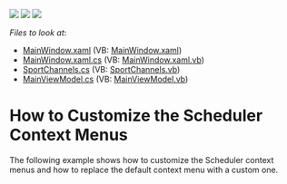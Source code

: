 <!-- default badges list -->
![](https://img.shields.io/endpoint?url=https://codecentral.devexpress.com/api/v1/VersionRange/128655910/21.1.5%2B)
[![](https://img.shields.io/badge/Open_in_DevExpress_Support_Center-FF7200?style=flat-square&logo=DevExpress&logoColor=white)](https://supportcenter.devexpress.com/ticket/details/T574078)
[![](https://img.shields.io/badge/📖_How_to_use_DevExpress_Examples-e9f6fc?style=flat-square)](https://docs.devexpress.com/GeneralInformation/403183)
<!-- default badges end -->
<!-- default file list -->
*Files to look at*:

* [MainWindow.xaml](./CS/DXScheduler_PopUpMenuCustomization/MainWindow.xaml) (VB: [MainWindow.xaml](./VB/DXScheduler_PopUpMenuCustomization/MainWindow.xaml))
* [MainWindow.xaml.cs](./CS/DXScheduler_PopUpMenuCustomization/MainWindow.xaml.cs) (VB: [MainWindow.xaml.vb](./VB/DXScheduler_PopUpMenuCustomization/MainWindow.xaml.vb))
* [SportChannels.cs](./CS/DXScheduler_PopUpMenuCustomization/Model/SportChannels.cs) (VB: [SportChannels.vb](./VB/DXScheduler_PopUpMenuCustomization/Model/SportChannels.vb))
* [MainViewModel.cs](./CS/DXScheduler_PopUpMenuCustomization/ViewModel/MainViewModel.cs) (VB: [MainViewModel.vb](./VB/DXScheduler_PopUpMenuCustomization/ViewModel/MainViewModel.vb))
<!-- default file list end -->
# How to Customize the Scheduler Context Menus


The following example shows how to customize the Scheduler context menus and how to replace the default context menu with a custom one. 

<br/>


